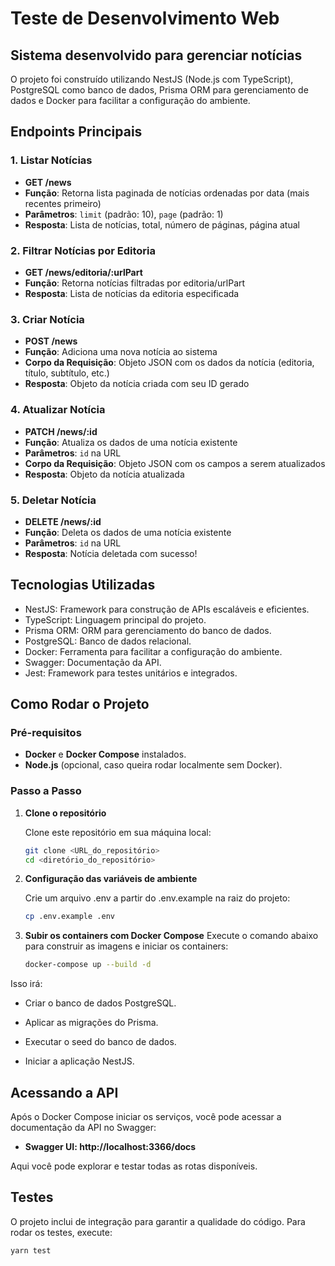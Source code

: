 # Teste de Desenvolvimento Web

## Sistema desenvolvido para gerenciar notícias

O projeto foi construído utilizando NestJS (Node.js com TypeScript), PostgreSQL como banco de dados, Prisma ORM para gerenciamento de dados e Docker para facilitar a configuração do ambiente.

## Endpoints Principais

### 1. Listar Notícias

- **GET /news**
- **Função**: Retorna lista paginada de notícias ordenadas por data (mais recentes primeiro)
- **Parâmetros**: `limit` (padrão: 10), `page` (padrão: 1)
- **Resposta**: Lista de notícias, total, número de páginas, página atual

### 2. Filtrar Notícias por Editoria

- **GET /news/editoria/:urlPart**
- **Função**: Retorna notícias filtradas por editoria/urlPart
- **Resposta**: Lista de notícias da editoria especificada

### 3. Criar Notícia

- **POST /news**
- **Função**: Adiciona uma nova notícia ao sistema
- **Corpo da Requisição**: Objeto JSON com os dados da notícia (editoria, título, subtítulo, etc.)
- **Resposta**: Objeto da notícia criada com seu ID gerado

### 4. Atualizar Notícia

- **PATCH /news/:id**
- **Função**: Atualiza os dados de uma notícia existente
- **Parâmetros**: `id` na URL
- **Corpo da Requisição**: Objeto JSON com os campos a serem atualizados
- **Resposta**: Objeto da notícia atualizada

### 5. Deletar Notícia

- **DELETE /news/:id**
- **Função**: Deleta os dados de uma notícia existente
- **Parâmetros**: `id` na URL
- **Resposta**: Notícia deletada com sucesso!

## Tecnologias Utilizadas

- NestJS: Framework para construção de APIs escaláveis e eficientes.
- TypeScript: Linguagem principal do projeto.
- Prisma ORM: ORM para gerenciamento do banco de dados.
- PostgreSQL: Banco de dados relacional.
- Docker: Ferramenta para facilitar a configuração do ambiente.
- Swagger: Documentação da API.
- Jest: Framework para testes unitários e integrados.

## Como Rodar o Projeto

### Pré-requisitos

- **Docker** e **Docker Compose** instalados.
- **Node.js** (opcional, caso queira rodar localmente sem Docker).

### Passo a Passo

1. **Clone o repositório**

   Clone este repositório em sua máquina local:

   ```bash
   git clone <URL_do_repositório>
   cd <diretório_do_repositório>
   ```

2. **Configuração das variáveis de ambiente**

   Crie um arquivo .env a partir do .env.example na raiz do projeto:

   ```bash
   cp .env.example .env
   ```

3. **Subir os containers com Docker Compose**
   Execute o comando abaixo para construir as imagens e iniciar os containers:

   ```bash
   docker-compose up --build -d
   ```

Isso irá:

- Criar o banco de dados PostgreSQL.

- Aplicar as migrações do Prisma.

- Executar o seed do banco de dados.

- Iniciar a aplicação NestJS.

## Acessando a API

Após o Docker Compose iniciar os serviços, você pode acessar a documentação da API no Swagger:

- **Swagger UI: http://localhost:3366/docs**

Aqui você pode explorar e testar todas as rotas disponíveis.

## Testes

O projeto inclui de integração para garantir a qualidade do código. Para rodar os testes, execute:

```bash
yarn test
```
